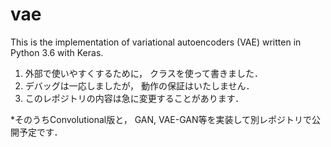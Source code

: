 # vae
This is the implementation of variational autoencoders (VAE) written in Python 3.6 with Keras.

1. 外部で使いやすくするために， クラスを使って書きました．
2. デバッグは一応しましたが， 動作の保証はいたしません．
3. このレポジトリの内容は急に変更することがあります．

*そのうちConvolutional版と， GAN, VAE-GAN等を実装して別レポジトリで公開予定です．
